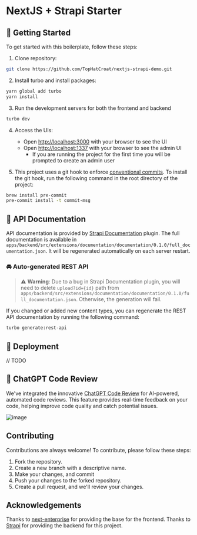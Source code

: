 # NextJS + Strapi Starter

## 🎯 Getting Started

To get started with this boilerplate, follow these steps:

1. Clone repository:

```bash
git clone https://github.com/TopHatCroat/nextjs-strapi-demo.git
```

2. Install turbo and install packages:

```bash
yarn global add turbo
yarn install
```

3. Run the development servers for both the frontend and backend

```bash
turbo dev
```

4. Access the UIs: 
   * Open [http://localhost:3000](http://localhost:3000) with your browser to see the UI
   * Open [http://localhost:1337](http://localhost:1337) with your browser to see the admin UI
     * If you are running the project for the first time you will be prompted to create an admin user

5. This project uses a git hook to enforce [conventional commits](https://github.com/qoomon/git-conventional-commits). To install the git hook, run the following command in the root directory of the project:

```sh
brew install pre-commit
pre-commit install -t commit-msg
```

## 📜 API Documentation

API documentation is provided by [Strapi Documentation](https://github.com/strapi/strapi/tree/main/packages/plugins/documentation) plugin.
The full documentation is available in `apps/backend/src/extensions/documentation/documentation/0.1.0/full_documentation.json`.
It will be regenerated automatically on each server restart.

### 🚘 Auto-generated REST API

> ⚠️ **Warning**: Due to a bug in Strapi Documentation plugin, you will need to delete `upload?id={id}` path from `apps/backend/src/extensions/documentation/documentation/0.1.0/full_documentation.json`. Otherwise, the generation will fail.

If you changed or added new content types, you can regenerate the REST API documentation by running the following command:

```sh
turbo generate:rest-api
```


## 🚀 Deployment

// TODO

## 🤖 ChatGPT Code Review

We've integrated the innovative [ChatGPT Code Review](https://github.com/anc95/ChatGPT-CodeReview) for AI-powered,
automated code reviews. This feature provides real-time feedback on your code, helping improve code quality and catch
potential issues.

![image](https://user-images.githubusercontent.com/28964599/233685071-e1371edf-6359-41c3-a989-335d6ee09cb7.png)

## Contributing

Contributions are always welcome! To contribute, please follow these steps:

1. Fork the repository.
2. Create a new branch with a descriptive name.
3. Make your changes, and commit
4. Push your changes to the forked repository.
5. Create a pull request, and we'll review your changes.

## Acknowledgements

Thanks to [next-enterprise](https://github.com/Blazity/next-enterprise) for providing the base for the frontend.
Thanks to [Strapi](https://strapi.io/) for providing the backend for this project.
